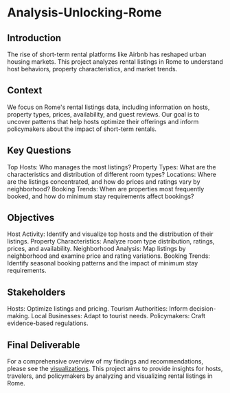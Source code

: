 # Analysis-Unlocking-Rome
## Introduction
The rise of short-term rental platforms like Airbnb has reshaped urban housing markets. This project analyzes rental listings in Rome to understand host behaviors, property characteristics, and market trends.


## Context
We focus on Rome's rental listings data, including information on hosts, property types, prices, availability, and guest reviews. Our goal is to uncover patterns that help hosts optimize their offerings and inform policymakers about the impact of short-term rentals.


## Key Questions
Top Hosts: Who manages the most listings?
Property Types: What are the characteristics and distribution of different room types?
Locations: Where are the listings concentrated, and how do prices and ratings vary by neighborhood?
Booking Trends: When are properties most frequently booked, and how do minimum stay requirements affect bookings?


## Objectives
Host Activity: Identify and visualize top hosts and the distribution of their listings.
Property Characteristics: Analyze room type distribution, ratings, prices, and availability.
Neighborhood Analysis: Map listings by neighborhood and examine price and rating variations.
Booking Trends: Identify seasonal booking patterns and the impact of minimum stay requirements.

## Stakeholders
Hosts: Optimize listings and pricing.
Tourism Authorities: Inform decision-making.
Local Businesses: Adapt to tourist needs.
Policymakers: Craft evidence-based regulations.

## Final Deliverable
For a comprehensive overview of my findings and recommendations, please see the [visualizations](https://public.tableau.com/app/profile/mea.shahvirdi/viz/AirbnbWhoarethetophosts/UnlockingRome).
This project aims to provide insights for hosts, travelers, and policymakers by analyzing and visualizing rental listings in Rome.
